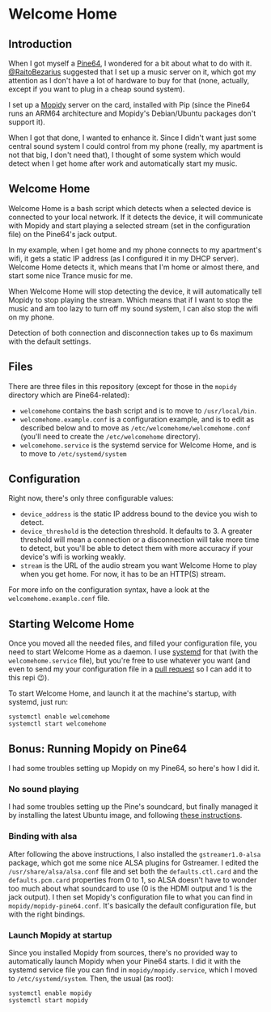 # Welcome Home

## Introduction

When I got myself a [Pine64](https://www.pine64.com/), I wondered for a bit about what to do with it. [@RaitoBezarius](https://github.com/RaitoBezarius) suggested that I set up a music server on it, which got my attention as I don't have a lot of hardware to buy for that (none, actually, except if you want to plug in a cheap sound system).

I set up a [Mopidy](https://www.mopidy.com/) server on the card, installed with Pip (since the Pine64 runs an ARM64 architecture and Mopidy's Debian/Ubuntu packages don't support it).

When I got that done, I wanted to enhance it. Since I didn't want just some central sound system I could control from my phone (really, my apartment is not that big, I don't need that), I thought of some system which would detect when I get home after work and automatically start my music.

## Welcome Home

Welcome Home is a bash script which detects when a selected device is connected to your local network. If it detects the device, it will communicate with Mopidy and start playing a selected stream (set in the configuration file) on the Pine64's jack output.

In my example, when I get home and my phone connects to my apartment's wifi, it gets a static IP address (as I configured it in my DHCP server). Welcome Home detects it, which means that I'm home or almost there, and start some nice Trance music for me.

When Welcome Home will stop detecting the device, it will automatically tell Mopidy to stop playing the stream. Which means that if I want to stop the music and am too lazy to turn off my sound system, I can also stop the wifi on my phone.

Detection of both connection and disconnection takes up to 6s maximum with the default settings.

## Files

There are three files in this repository (except for those in the `mopidy` directory which are Pine64-related):

* `welcomehome` contains the bash script and is to move to `/usr/local/bin`.
* `welcomehome.example.conf` is a configuration example, and is to edit as described below and to move as `/etc/welcomehome/welcomehome.conf` (you'll need to create the `/etc/welcomehome` directory).
* `welcomehome.service` is the systemd service for Welcome Home, and is to move to `/etc/systemd/system`

## Configuration

Right now, there's only three configurable values:

* `device_address` is the static IP address bound to the device you wish to detect.
* `device_threshold` is the detection threshold. It defaults to 3. A greater threshold will mean a connection or a disconnection will take more time to detect, but you'll be able to detect them with more accuracy if your device's wifi is working weakly.
* `stream` is the URL of the audio stream you want Welcome Home to play when you get home. For now, it has to be an HTTP(S) stream.

For more info on the configuration syntax, have a look at the `welcomehome.example.conf` file.

## Starting Welcome Home

Once you moved all the needed files, and filled your configuration file, you need to start Welcome Home as a daemon. I use [systemd](https://freedesktop.org/wiki/Software/systemd/) for that (with the `welcomehome.service` file), but you're free to use whatever you want (and even to send my your configuration file in a [pull request](https://github.com/babolivier/welcome-home/pulls) so I can add it to this repi :wink:).

To start Welcome Home, and launch it at the machine's startup, with systemd, just run:

```shell
systemctl enable welcomehome
systemctl start welcomehome
```

## Bonus: Running Mopidy on Pine64

I had some troubles setting up Mopidy on my Pine64, so here's how I did it.

### No sound playing

I had some troubles setting up the Pine's soundcard, but finally managed it by installing the latest Ubuntu image, and following [these instructions](http://forum.pine64.org/showthread.php?tid=1832&pid=16434#pid16434).

### Binding with alsa

After following the above instructions, I also installed the `gstreamer1.0-alsa` package, which got me some nice ALSA plugins for Gstreamer. I edited the `/usr/share/alsa/alsa.conf` file and set both the `defaults.ctl.card` and the `defaults.pcm.card` properties from 0 to 1, so ALSA doesn't have to wonder too much about what soundcard to use (0 is the HDMI output and 1 is the jack output). I then set Mopidy's configuration file to what you can find in `mopidy/mopidy-pine64.conf`. It's basically the default configuration file, but with the right bindings.

### Launch Mopidy at startup

Since you installed Mopidy from sources, there's no provided way to automatically launch Mopidy when your Pine64 starts. I did it with the systemd service file you can find in `mopidy/mopidy.service`, which I moved to `/etc/systemd/system`. Then, the usual (as root):

```shell
systemctl enable mopidy
systemctl start mopidy
```